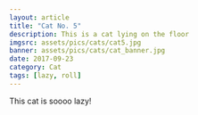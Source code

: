 ```yaml
---
layout: article
title: "Cat No. 5"
description: This is a cat lying on the floor
imgsrc: assets/pics/cats/cat5.jpg
banner: assets/pics/cats/cat_banner.jpg
date: 2017-09-23
category: Cat
tags: [lazy, roll]
---
```


This cat is soooo lazy!